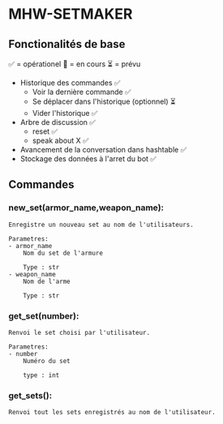# MHW-SETMAKER

## Fonctionalités de base
:white_check_mark: = opérationel :construction: = en cours :hourglass_flowing_sand: = prévu
- Historique des commandes :white_check_mark:
    - Voir la dernière commande :white_check_mark:
    - Se déplacer dans l'historique (optionnel) :hourglass_flowing_sand:
    - Vider l'historique :white_check_mark:
- Arbre de discussion :white_check_mark:
    - reset :white_check_mark:
    - speak about X :white_check_mark:
- Avancement de la conversation dans hashtable :white_check_mark:
- Stockage des données à l'arret du bot :white_check_mark:

## Commandes
### new_set(armor_name,weapon_name):
    Enregistre un nouveau set au nom de l'utilisateurs.

    Parametres:
    - armor_name
        Nom du set de l'armure

        Type : str
    - weapon_name
        Nom de l'arme

        Type : str

### get_set(number):
    Renvoi le set choisi par l'utilisateur.

    Parametres:
    - number
        Numéro du set

        type : int

### get_sets():
    Renvoi tout les sets enregistrés au nom de l'utilisateur.